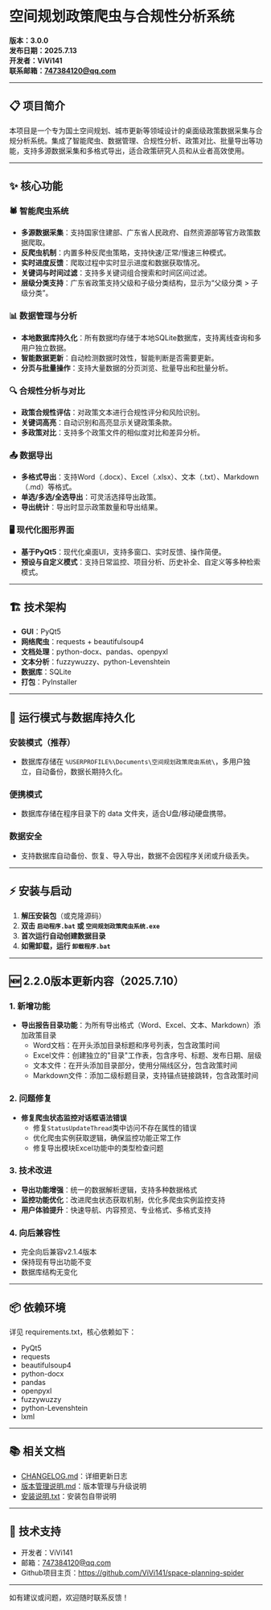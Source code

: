 # 空间规划政策爬虫与合规性分析系统

**版本：3.0.0**  
**发布日期：2025.7.13**  
**开发者：ViVi141**  
**联系邮箱：747384120@qq.com**

---

## 📋 项目简介

本项目是一个专为国土空间规划、城市更新等领域设计的桌面级政策数据采集与合规分析系统。集成了智能爬虫、数据管理、合规性分析、政策对比、批量导出等功能，支持多源数据采集和多格式导出，适合政策研究人员和从业者高效使用。

---

## ✨ 核心功能

### 🕷️ 智能爬虫系统
- **多源数据采集**：支持国家住建部、广东省人民政府、自然资源部等官方政策数据爬取。
- **反爬虫机制**：内置多种反爬虫策略，支持快速/正常/慢速三种模式。
- **实时进度反馈**：爬取过程中实时显示进度和数据获取情况。
- **关键词与时间过滤**：支持多关键词组合搜索和时间区间过滤。
- **层级分类支持**：广东省政策支持父级和子级分类结构，显示为“父级分类 > 子级分类”。

### 📊 数据管理与分析
- **本地数据库持久化**：所有数据均存储于本地SQLite数据库，支持离线查询和多用户独立数据。
- **智能数据更新**：自动检测数据时效性，智能判断是否需要更新。
- **分页与批量操作**：支持大量数据的分页浏览、批量导出和批量分析。

### 🔍 合规性分析与对比
- **政策合规性评估**：对政策文本进行合规性评分和风险识别。
- **关键词高亮**：自动识别和高亮显示关键政策条款。
- **多政策对比**：支持多个政策文件的相似度对比和差异分析。

### 📤 数据导出
- **多格式导出**：支持Word（.docx）、Excel（.xlsx）、文本（.txt）、Markdown（.md）等格式。
- **单选/多选/全选导出**：可灵活选择导出政策。
- **导出统计**：导出时显示政策数量和导出结果。

### 🖥️ 现代化图形界面
- **基于PyQt5**：现代化桌面UI，支持多窗口、实时反馈、操作简便。
- **预设与自定义模式**：支持日常监控、项目分析、历史补全、自定义等多种检索模式。

---

## 🏗️ 技术架构
- **GUI**：PyQt5
- **网络爬虫**：requests + beautifulsoup4
- **文档处理**：python-docx、pandas、openpyxl
- **文本分析**：fuzzywuzzy、python-Levenshtein
- **数据库**：SQLite
- **打包**：PyInstaller

---

## 🚀 运行模式与数据库持久化

### 安装模式（推荐）
- 数据库存储在 `%USERPROFILE%\Documents\空间规划政策爬虫系统\`，多用户独立，自动备份，数据长期持久化。

### 便携模式
- 数据库存储在程序目录下的 data 文件夹，适合U盘/移动硬盘携带。

### 数据安全
- 支持数据库自动备份、恢复、导入导出，数据不会因程序关闭或升级丢失。

---

## ⚡ 安装与启动

1. **解压安装包**（或克隆源码）
2. **双击 `启动程序.bat` 或 `空间规划政策爬虫系统.exe`**
3. **首次运行自动创建数据目录**
4. **如需卸载，运行 `卸载程序.bat`**

---

## 🆕 2.2.0版本更新内容（2025.7.10）

### 1. 新增功能
- **导出报告目录功能**：为所有导出格式（Word、Excel、文本、Markdown）添加政策目录
  - Word文档：在开头添加目录标题和序号列表，包含政策时间
  - Excel文件：创建独立的"目录"工作表，包含序号、标题、发布日期、层级
  - 文本文件：在开头添加目录部分，使用分隔线区分，包含政策时间
  - Markdown文件：添加二级标题目录，支持锚点链接跳转，包含政策时间

### 2. 问题修复
- **修复爬虫状态监控对话框语法错误**
  - 修复`StatusUpdateThread`类中访问不存在属性的错误
  - 优化爬虫实例获取逻辑，确保监控功能正常工作
  - 修复导出模块Excel功能中的类型检查问题

### 3. 技术改进
- **导出功能增强**：统一的数据解析逻辑，支持多种数据格式
- **监控功能优化**：改进爬虫状态获取机制，优化多爬虫实例监控支持
- **用户体验提升**：快速导航、内容预览、专业格式、多格式支持

### 4. 向后兼容性
- 完全向后兼容v2.1.4版本
- 保持现有导出功能不变
- 数据库结构无变化

---

## 📦 依赖环境

详见 requirements.txt，核心依赖如下：
- PyQt5
- requests
- beautifulsoup4
- python-docx
- pandas
- openpyxl
- fuzzywuzzy
- python-Levenshtein
- lxml

---

## 📚 相关文档
- [CHANGELOG.md](CHANGELOG.md)：详细更新日志
- [版本管理说明.md](版本管理说明.md)：版本管理与升级说明
- [安装说明.txt](空间规划政策爬虫系统_安装版/安装说明.txt)：安装包自带说明

---

## 💬 技术支持
- 开发者：ViVi141
- 邮箱：747384120@qq.com
- Github项目主页：https://github.com/ViVi141/space-planning-spider

---

如有建议或问题，欢迎随时联系反馈！ 
